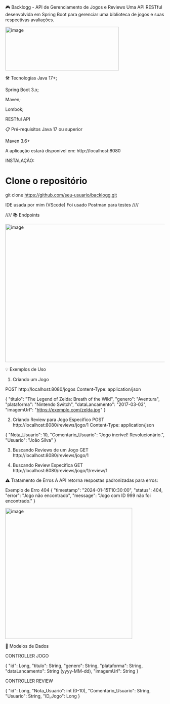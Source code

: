 🎮 Backlogg - API de Gerenciamento de Jogos e Reviews
Uma API RESTful desenvolvida em Spring Boot para gerenciar uma biblioteca de jogos e suas respectivas avaliações.

<img width="359" height="138" alt="image" src="https://github.com/user-attachments/assets/44b4b3d6-9d7d-4cb9-9bdc-ddfebcac223a" />


🛠 Tecnologias
Java 17+; 

Spring Boot 3.x; 

Maven; 

Lombok; 

RESTful API 

📋 Pré-requisitos
Java 17 ou superior

Maven 3.6+

A aplicação estará disponível em: http://localhost:8080

INSTALAÇÃO:

# Clone o repositório
git clone https://github.com/seu-usuario/backlogg.git

IDE usada por mim (VScode)
Foi usado Postman para testes
////

////
📚 Endpoints

<img width="714" height="437" alt="image" src="https://github.com/user-attachments/assets/39556d63-a437-4b3e-b9d5-f458c68481be" />

💡 Exemplos de Uso
1. Criando um Jogo

POST http://localhost:8080/jogos
Content-Type: application/json

{
    "titulo": "The Legend of Zelda: Breath of the Wild",
    "genero": "Aventura",
    "plataforma": "Nintendo Switch",
    "dataLancamento": "2017-03-03",
    "imagemUrl": "https://exemplo.com/zelda.jpg"
}

2. Criando Review para Jogo Específico
POST http://localhost:8080/reviews/jogo/1
Content-Type: application/json

{
    "Nota_Usuario": 10,
    "Comentario_Usuario": "Jogo incrível! Revolucionário.",
    "Usuario": "João Silva"
}

3. Buscando Reviews de um Jogo
GET http://localhost:8080/reviews/jogo/1

4. Buscando Review Específica
GET http://localhost:8080/reviews/jogo/1/review/1


⚠️ Tratamento de Erros
A API retorna respostas padronizadas para erros:

Exemplo de Erro 404
{
    "timestamp": "2024-01-15T10:30:00",
    "status": 404,
    "error": "Jogo não encontrado",
    "message": "Jogo com ID 999 não foi encontrado."
}

<img width="401" height="414" alt="image" src="https://github.com/user-attachments/assets/6412b69f-aa89-431f-a441-16424a8dd30c" />


🔧 Modelos de Dados

CONTROLLER JOGO

{
    "id": Long,
    "titulo": String,
    "genero": String,
    "plataforma": String,
    "dataLancamento": String (yyyy-MM-dd),
    "imagemUrl": String
}

CONTROLLER REVIEW

{
    "id": Long,
    "Nota_Usuario": int (0-10),
    "Comentario_Usuario": String,
    "Usuario": String,
    "ID_Jogo": Long
}
